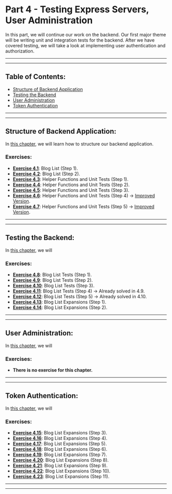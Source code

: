 # Part 4 - Testing Express Servers, User Administration

In this part, we will continue our work on the backend. Our first major theme will be writing unit and integration tests for the backend. After we have covered testing, we will take a look at implementing user authentication and authorization.

---
---

## Table of Contents:

- [Structure of Backend Application](#structure-of-backend-application)
- [Testing the Backend](#testing-the-backend)
- [User Administration](#user-administration)
- [Token Authentication](#token-authentication)

---
---

## Structure of Backend Application:

In [this chapter](https://fullstackopen.com/en/part4/structure_of_backend_application_introduction_to_testing), we will learn how to structure our backend application.

### Exercises:

- **[Exercise 4.1](https://github.com/Jvlsc/FullStack-Course/blob/181af69091222873666df00359ac8befbff04a48/part4/blog/index.js)**: Blog List (Step 1).
- **[Exercise 4.2](https://github.com/Jvlsc/FullStack-Course/blob/773a7ae4cb5a16ae1c614986b90773bc06105e6a/part4/blog/src/index.js)**: Blog List (Step 2).
- **[Exercise 4.3](https://github.com/Jvlsc/FullStack-Course/blob/50b23fb0f6f11187b3c232b26ec4c5a99bf3d08c/part4/blog/tests/list_helper.test.js)**: Helper Functions and Unit Tests (Step 1).
- **[Exercise 4.4](https://github.com/Jvlsc/FullStack-Course/blob/97949bf44fc10dcb653d8cd75c9d3916f63284be/part4/blog/tests/list_helper.test.js)**: Helper Functions and Unit Tests (Step 2).
- **[Exercise 4.5](https://github.com/Jvlsc/FullStack-Course/blob/92ac2b063618423977a3bbdd2e5e3c5e03d2d4fc/part4/blog/tests/list_helper.test.js)**: Helper Functions and Unit Tests (Step 3).
- **[Exercise 4.6](https://github.com/Jvlsc/FullStack-Course/blob/3cf119f871b6be5f3d4e822f9b9daf5d3164d8e1/part4/blog/tests/list_helper.test.js)**: Helper Functions and Unit Tests (Step 4) -> [Improved Version](https://github.com/Jvlsc/FullStack-Course/blob/4383ffbb21ef1401e8e0d53f96238b68175dd6b2/part4/blog/src/utils/list_helper.js).
- **[Exercise 4.7](https://github.com/Jvlsc/FullStack-Course/blob/58df0711d508822f930ea03fa119c08eaaef22f6/part4/blog/tests/list_helper.test.js)**: Helper Functions and Unit Tests (Step 5) -> [Improved Version](https://github.com/Jvlsc/FullStack-Course/blob/4383ffbb21ef1401e8e0d53f96238b68175dd6b2/part4/blog/src/utils/list_helper.js).

---
---

## Testing the Backend:

In [this chapter](https://fullstackopen.com/en/part4/testing_the_backend), we will

### Exercises:

- **[Exercise 4.8](https://github.com/Jvlsc/FullStack-Course/blob/9db2544bcd3bfe5eb0d66f3c140cec01e74076cb/part4/blog/tests/blog_api.test.js)**: Blog List Tests (Step 1).
- **[Exercise 4.9](https://github.com/Jvlsc/FullStack-Course/blob/a4d08143ca76dd9667a2907645a6798b39c2090e/part4/blog/tests/blog_model.test.js)**: Blog List Tests (Step 2).
- **[Exercise 4.10](https://github.com/Jvlsc/FullStack-Course/blob/97eba29c33d6976aa95d1dbe60f826da70e42435/part4/blog/tests/blog_api.test.js)**: Blog List Tests (Step 3).
- **[Exercise 4.11](https://github.com/Jvlsc/FullStack-Course/blob/06db39b470f2d922fccbae744f372671733375e1/part4/blog/tests/blog_model.test.js)**: Blog List Tests (Step 4) -> Already solved in 4.9.
- **[Exercise 4.12](https://github.com/Jvlsc/FullStack-Course/blob/2d08e70bebe4b5ffc07bdf8dde203e5cacbdba59/part4/blog/tests/blog_api.test.js)**: Blog List Tests (Step 5) -> Already solved in 4.10.
- **[Exercise 4.13](https://github.com/Jvlsc/FullStack-Course/blob/3dad67a316300548f1934e7435dd7599a1e45a13/part4/blog/tests/blog_api.test.js)**: Blog List Expansions (Step 1).
- **[Exercise 4.14](https://github.com/Jvlsc/FullStack-Course/blob/53f55a790d773b7e98230f84193b3ab1c67074aa/part4/blog/tests/blog_api.test.js)**: Blog List Expansions (Step 2).

---
---

## User Administration:

In [this chapter](https://fullstackopen.com/en/part4/user_administration), we will

### Exercises:

- **There is no exercise for this chapter.**

---
---

## Token Authentication:

In [this chapter](https://fullstackopen.com/en/part4/token_authentication), we will

### Exercises:

- **[Exercise 4.15]()**: Blog List Expansions (Step 3).
- **[Exercise 4.16]()**: Blog List Expansions (Step 4).
- **[Exercise 4.17]()**: Blog List Expansions (Step 5).
- **[Exercise 4.18]()**: Blog List Expansions (Step 6).
- **[Exercise 4.19]()**: Blog List Expansions (Step 7).
- **[Exercise 4.20]()**: Blog List Expansions (Step 8).
- **[Exercise 4.21]()**: Blog List Expansions (Step 9).
- **[Exercise 4.22]()**: Blog List Expansions (Step 10).
- **[Exercise 4.23]()**: Blog List Expansions (Step 11).

---
---